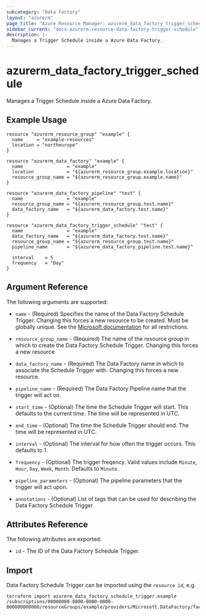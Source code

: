 ```yaml
---
subcategory: "Data Factory"
layout: "azurerm"
page_title: "Azure Resource Manager: azurerm_data_factory_trigger_schedule"
sidebar_current: "docs-azurerm-resource-data-factory-trigger-schedule"
description: |-
  Manages a Trigger Schedule inside a Azure Data Factory.
---
```


# azurerm_data_factory_trigger_schedule

Manages a Trigger Schedule inside a Azure Data Factory.

## Example Usage

```hcl
resource "azurerm_resource_group" "example" {
  name     = "example-resources"
  location = "northeurope"
}

resource "azurerm_data_factory" "example" {
  name                = "example"
  location            = "${azurerm_resource_group.example.location}"
  resource_group_name = "${azurerm_resource_group.example.name}"
}

resource "azurerm_data_factory_pipeline" "test" {
  name                = "example"
  resource_group_name = "${azurerm_resource_group.test.name}"
  data_factory_name   = "${azurerm_data_factory.test.name}"
}

resource "azurerm_data_factory_trigger_schedule" "test" {
  name                = "example"
  data_factory_name   = "${azurerm_data_factory.test.name}"
  resource_group_name = "${azurerm_resource_group.test.name}"
  pipeline_name       = "${azurerm_data_factory_pipeline.test.name}"

  interval    = 5
  frequency   = "Day"
}
```

## Argument Reference

The following arguments are supported:

* `name` - (Required) Specifies the name of the Data Factory Schedule Trigger. Changing this forces a new resource to be created. Must be globally unique. See the [Microsoft documentation](https://docs.microsoft.com/en-us/azure/data-factory/naming-rules) for all restrictions.

* `resource_group_name` - (Required) The name of the resource group in which to create the Data Factory Schedule Trigger. Changing this forces a new resource

* `data_factory_name` - (Required) The Data Factory name in which to associate the Schedule Trigger with. Changing this forces a new resource.

* `pipeline_name` - (Required) The Data Factory Pipeline name that the trigger will act on.

* `start_time` - (Optional) The time the Schedule Trigger will start. This defaults to the current time. The time will be represented in UTC. 

* `end_time` - (Optional) The time the Schedule Trigger should end. The time will be represented in UTC. 

* `interval` - (Optional) The interval for how often the trigger occurs. This defaults to 1.

* `frequency` - (Optional) The trigger freqency. Valid values include `Minute`, `Hour`, `Day`, `Week`, `Month`. Defaults to `Minute`.

* `pipeline_parameters` - (Optional) The pipeline parameters that the trigger will act upon.

* `annotations` - (Optional) List of tags that can be used for describing the Data Factory Schedule Trigger.

## Attributes Reference

The following attributes are exported:

* `id` - The ID of the Data Factory Schedule Trigger.

## Import

Data Factory Schedule Trigger can be imported using the `resource id`, e.g.

```shell
terraform import azurerm_data_factory_schedule_trigger.example /subscriptions/00000000-0000-0000-0000-000000000000/resourceGroups/example/providers/Microsoft.DataFactory/factories/example/triggers/example
```
